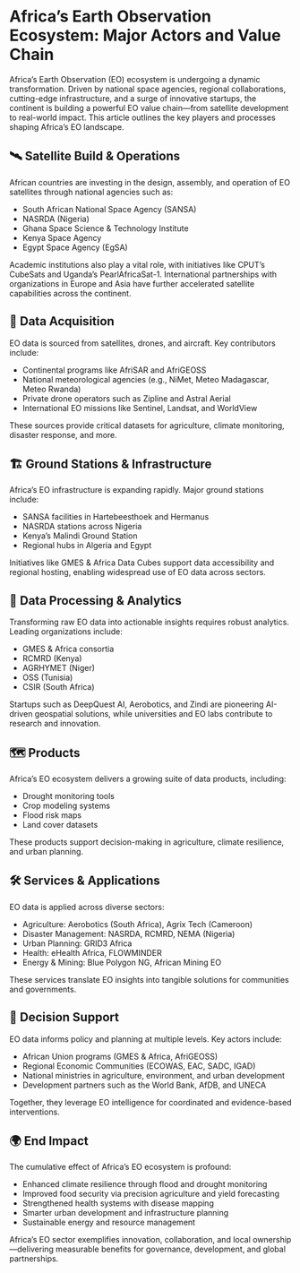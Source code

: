 # Africa’s Earth Observation Ecosystem: Major Actors and Value Chain

Africa’s Earth Observation (EO) ecosystem is undergoing a dynamic transformation. Driven by national space agencies, regional collaborations, cutting-edge infrastructure, and a surge of innovative startups, the continent is building a powerful EO value chain—from satellite development to real-world impact. This article outlines the key players and processes shaping Africa’s EO landscape.

## 🛰️ Satellite Build & Operations

African countries are investing in the design, assembly, and operation of EO satellites through national agencies such as:

- South African National Space Agency (SANSA)  
- NASRDA (Nigeria)  
- Ghana Space Science & Technology Institute  
- Kenya Space Agency  
- Egypt Space Agency (EgSA)  

Academic institutions also play a vital role, with initiatives like CPUT’s CubeSats and Uganda’s PearlAfricaSat-1. International partnerships with organizations in Europe and Asia have further accelerated satellite capabilities across the continent.

## 📡 Data Acquisition

EO data is sourced from satellites, drones, and aircraft. Key contributors include:

- Continental programs like AfriSAR and AfriGEOSS  
- National meteorological agencies (e.g., NiMet, Meteo Madagascar, Meteo Rwanda)  
- Private drone operators such as Zipline and Astral Aerial  
- International EO missions like Sentinel, Landsat, and WorldView  

These sources provide critical datasets for agriculture, climate monitoring, disaster response, and more.

## 🏗️ Ground Stations & Infrastructure

Africa’s EO infrastructure is expanding rapidly. Major ground stations include:

- SANSA facilities in Hartebeesthoek and Hermanus  
- NASRDA stations across Nigeria  
- Kenya’s Malindi Ground Station  
- Regional hubs in Algeria and Egypt  

Initiatives like GMES & Africa Data Cubes support data accessibility and regional hosting, enabling widespread use of EO data across sectors.

## 🧠 Data Processing & Analytics

Transforming raw EO data into actionable insights requires robust analytics. Leading organizations include:

- GMES & Africa consortia  
- RCMRD (Kenya)  
- AGRHYMET (Niger)  
- OSS (Tunisia)  
- CSIR (South Africa)  

Startups such as DeepQuest AI, Aerobotics, and Zindi are pioneering AI-driven geospatial solutions, while universities and EO labs contribute to research and innovation.

## 🗺️ Products

Africa’s EO ecosystem delivers a growing suite of data products, including:

- Drought monitoring tools  
- Crop modeling systems  
- Flood risk maps  
- Land cover datasets  

These products support decision-making in agriculture, climate resilience, and urban planning.

## 🛠️ Services & Applications

EO data is applied across diverse sectors:

- Agriculture: Aerobotics (South Africa), Agrix Tech (Cameroon)  
- Disaster Management: NASRDA, RCMRD, NEMA (Nigeria)  
- Urban Planning: GRID3 Africa  
- Health: eHealth Africa, FLOWMINDER  
- Energy & Mining: Blue Polygon NG, African Mining EO  

These services translate EO insights into tangible solutions for communities and governments.

## 🧭 Decision Support

EO data informs policy and planning at multiple levels. Key actors include:

- African Union programs (GMES & Africa, AfriGEOSS)  
- Regional Economic Communities (ECOWAS, EAC, SADC, IGAD)  
- National ministries in agriculture, environment, and urban development  
- Development partners such as the World Bank, AfDB, and UNECA  

Together, they leverage EO intelligence for coordinated and evidence-based interventions.

## 🌍 End Impact

The cumulative effect of Africa’s EO ecosystem is profound:

- Enhanced climate resilience through flood and drought monitoring  
- Improved food security via precision agriculture and yield forecasting  
- Strengthened health systems with disease mapping  
- Smarter urban development and infrastructure planning  
- Sustainable energy and resource management  

Africa’s EO sector exemplifies innovation, collaboration, and local ownership—delivering measurable benefits for governance, development, and global partnerships.